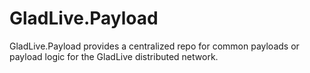 # GladLive.Payload
GladLive.Payload provides a centralized repo for common payloads or payload logic for the GladLive distributed network.
